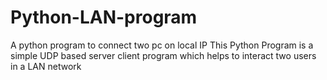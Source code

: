 # Python-LAN-program
A python program to connect two pc on local IP
This Python Program is a simple UDP based server client program which helps to interact two users in a LAN network
